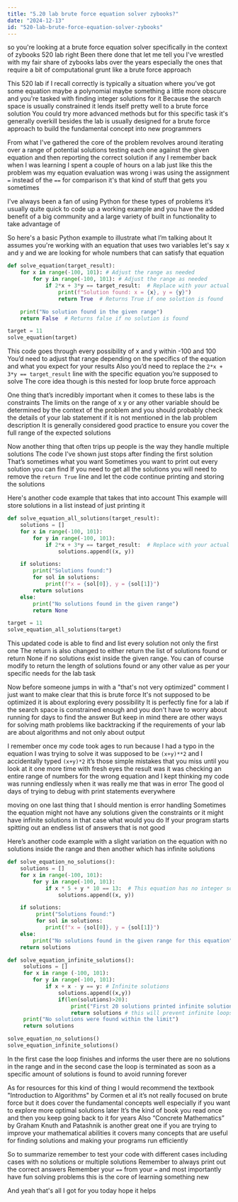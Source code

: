 ```yaml
---
title: "5.20 lab brute force equation solver zybooks?"
date: "2024-12-13"
id: "520-lab-brute-force-equation-solver-zybooks"
---
```


so you're looking at a brute force equation solver specifically in the context of zybooks 520 lab right Been there done that let me tell you I've wrestled with my fair share of zybooks labs over the years especially the ones that require a bit of computational grunt like a brute force approach

This 520 lab if I recall correctly is typically a situation where you've got some equation maybe a polynomial maybe something a little more obscure and you're tasked with finding integer solutions for it Because the search space is usually constrained it lends itself pretty well to a brute force solution You could try more advanced methods but for this specific task it's generally overkill besides the lab is usually designed for a brute force approach to build the fundamental concept into new programmers

From what I've gathered the core of the problem revolves around iterating over a range of potential solutions testing each one against the given equation and then reporting the correct solution if any I remember back when I was learning I spent a couple of hours on a lab just like this the problem was my equation evaluation was wrong i was using the assignment `=` instead of the `==` for comparison it's that kind of stuff that gets you sometimes

I've always been a fan of using Python for these types of problems it’s usually quite quick to code up a working example and you have the added benefit of a big community and a large variety of built in functionality to take advantage of

So here's a basic Python example to illustrate what I’m talking about It assumes you're working with an equation that uses two variables let's say x and y and we are looking for whole numbers that can satisfy that equation

```python
def solve_equation(target_result):
    for x in range(-100, 101): # Adjust the range as needed
        for y in range(-100, 101): # Adjust the range as needed
            if 2*x + 3*y == target_result:  # Replace with your actual equation
                print(f"Solution found: x = {x}, y = {y}")
                return True  # Returns True if one solution is found

    print("No solution found in the given range")
    return False  # Returns false if no solution is found

target = 11
solve_equation(target)

```

This code goes through every possibility of x and y within -100 and 100 You’d need to adjust that range depending on the specifics of the equation and what you expect for your results Also you’d need to replace the `2*x + 3*y == target_result` line with the specific equation you’re supposed to solve The core idea though is this nested for loop brute force approach

One thing that’s incredibly important when it comes to these labs is the constraints The limits on the range of x y or any other variable should be determined by the context of the problem and you should probably check the details of your lab statement if it is not mentioned in the lab problem description It is generally considered good practice to ensure you cover the full range of the expected solutions

Now another thing that often trips up people is the way they handle multiple solutions The code I've shown just stops after finding the first solution That’s sometimes what you want Sometimes you want to print out every solution you can find If you need to get all the solutions you will need to remove the `return True` line and let the code continue printing and storing the solutions

Here's another code example that takes that into account This example will store solutions in a list instead of just printing it

```python
def solve_equation_all_solutions(target_result):
    solutions = []
    for x in range(-100, 101):
        for y in range(-100, 101):
            if 2*x + 3*y == target_result:  # Replace with your actual equation
                solutions.append((x, y))

    if solutions:
        print("Solutions found:")
        for sol in solutions:
            print(f"x = {sol[0]}, y = {sol[1]}")
        return solutions
    else:
        print("No solutions found in the given range")
        return None

target = 11
solve_equation_all_solutions(target)
```

This updated code is able to find and list every solution not only the first one The return is also changed to either return the list of solutions found or return None if no solutions exist inside the given range. You can of course modify to return the length of solutions found or any other value as per your specific needs for the lab task

Now before someone jumps in with a "that's not very optimized" comment I just want to make clear that this is brute force It's not supposed to be optimized it is about exploring every possibility It is perfectly fine for a lab if the search space is constrained enough and you don't have to worry about running for days to find the answer But keep in mind there are other ways for solving math problems like backtracking if the requirements of your lab are about algorithms and not only about output

I remember once my code took ages to run because I had a typo in the equation I was trying to solve it was supposed to be `(x+y)**2` and I accidentally typed `(x+y)*2` it’s those simple mistakes that you miss until you look at it one more time with fresh eyes the result was it was checking an entire range of numbers for the wrong equation and I kept thinking my code was running endlessly when it was really me that was in error The good ol days of trying to debug with print statements everywhere

 moving on one last thing that I should mention is error handling Sometimes the equation might not have any solutions given the constraints or it might have infinite solutions in that case what would you do If your program starts spitting out an endless list of answers that is not good

Here’s another code example with a slight variation on the equation with no solutions inside the range and then another which has infinite solutions

```python
def solve_equation_no_solutions():
    solutions = []
    for x in range(-100, 101):
        for y in range(-100, 101):
            if x * 5 + y * 10 == 13:  # This equation has no integer solutions
                solutions.append((x, y))

    if solutions:
         print("Solutions found:")
         for sol in solutions:
            print(f"x = {sol[0]}, y = {sol[1]}")
    else:
        print("No solutions found in the given range for this equation")
    return solutions

def solve_equation_infinite_solutions():
     solutions = []
     for x in range (-100, 101):
        for y in range(-100, 101):
            if x + x - y == y: # Infinite solutions
                solutions.append((x,y))
                if(len(solutions)>20):
                    print("First 20 solutions printed infinite solutions are available")
                    return solutions # this will prevent infinite loops
     print("No solutions were found within the limit")
     return solutions

solve_equation_no_solutions()
solve_equation_infinite_solutions()
```
In the first case the loop finishes and informs the user there are no solutions in the range and in the second case the loop is terminated as soon as a specific amount of solutions is found to avoid running forever

As for resources for this kind of thing I would recommend the textbook "Introduction to Algorithms" by Cormen et al it’s not really focused on brute force but it does cover the fundamental concepts well especially if you want to explore more optimal solutions later It’s the kind of book you read once and then you keep going back to it for years Also “Concrete Mathematics” by Graham Knuth and Patashnik is another great one if you are trying to improve your mathematical abilities it covers many concepts that are useful for finding solutions and making your programs run efficiently

So to summarize remember to test your code with different cases including cases with no solutions or multiple solutions Remember to always print out the correct answers Remember your `==` from your `=` and most importantly have fun solving problems this is the core of learning something new

And yeah that's all I got for you today hope it helps
